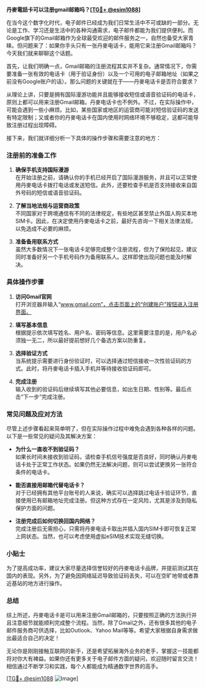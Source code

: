**丹麥電話卡可以注册gmail邮箱吗？[[TG💪+ @esim1088](https://t.me/s/esim1088)]**

在当今这个数字化时代，电子邮件已经成为我们日常生活中不可或缺的一部分。无论是工作、学习还是生活中的各种沟通需求，电子邮件都能为我们提供便利。而Google旗下的Gmail邮箱作为全球最受欢迎的邮件服务之一，自然也备受大家青睐。但问题来了：如果你手头只有一张丹麥电话卡，能用它来注册Gmail邮箱吗？今天我们就来聊聊这个话题。

首先，让我们明确一点，Gmail邮箱的注册流程其实并不复杂。通常情况下，你需要准备一张有效的电话卡（用于验证身份）以及一个可用的电子邮箱地址（如果之前没有Google账户的话）。那么问题的关键就在于——丹麥电话卡是否符合要求？

从理论上讲，只要是拥有国际漫游功能并且能够接收短信或语音验证码的电话卡，原则上都可以用来注册Gmail邮箱。丹麥电话卡也不例外。不过，在实际操作中，可能会遇到一些小麻烦。比如，某些国家或地区的运营商可能对短信验证码的发送有特定限制；又或者你的丹麥电话卡在国内使用时网络环境不够稳定，这都可能导致注册过程出现障碍。

接下来，我们就详细分析一下具体的操作步骤和需要注意的地方：

### 注册前的准备工作

1. **确保手机支持国际漫游**  
   在开始注册之前，请确认你的手机已经开启了国际漫游服务，并且可以正常使用丹麥电话卡拨打电话或发送短信。此外，还要检查手机是否支持接收来自国外号码的短信或语音验证码。

2. **了解当地法规与运营商政策**  
   不同国家对于跨境通信有不同的法律规定，有些地区甚至禁止外国人购买本地SIM卡。因此，在决定使用丹麥电话卡之前，最好先咨询一下相关法律法规，以免造成不必要的麻烦。

3. **准备备用联系方式**  
   虽然大多数情况下一张电话卡足够完成整个注册流程，但为了保险起见，建议同时准备好另一个手机号码作为备用联系人。这样即使出现问题也能及时解决。

### 具体操作步骤

1. **访问Gmail官网**  
   打开浏览器并输入“www.gmail.com”，点击页面上的“创建账户”按钮进入注册界面。

2. **填写基本信息**  
   根据提示依次填写姓名、用户名、密码等信息。这里需要注意的是，用户名必须独一无二，所以最好提前想好几个备选方案以防重复。

3. **选择验证方式**  
   当系统提示需要进行身份验证时，可以选择通过短信接收一次性验证码的方式。此时，将丹麥电话卡插入手机并等待接收验证码即可。

4. **完成注册**  
   输入收到的验证码后继续填写其他必要信息，如出生日期、性别等。最后点击“下一步”完成注册。

### 常见问题及应对方法

尽管上述步骤看起来简单明了，但在实际操作过程中难免会遇到各种各样的问题。以下是一些常见的疑问及其解决方案：

- **为什么一直收不到验证码？**  
  如果长时间未接收到验证码，请检查手机信号强度是否良好，同时确认丹麥电话卡处于正常工作状态。如果仍然无法解决问题，则可以尝试更换另一张符合条件的电话卡。

- **能否直接用邮箱代替电话卡？**  
  对于已经拥有其他平台账号的人来说，确实可以选择跳过电话卡验证环节，直接使用已有邮箱地址完成注册。但这种方式存在一定风险，尤其是涉及到隐私保护方面的问题。

- **注册完成后如何切换回国内网络？**  
  完成注册后无需担心，只需将丹麥电话卡取出并插入国内SIM卡即可恢复正常上网状态。当然，也可以考虑使用虚拟eSIM技术实现无缝切换。

### 小贴士

为了提高成功率，建议大家尽量选择信誉较好的丹麥电话卡品牌，并提前测试其在国内的表现。另外，为了避免因网络延迟导致验证码丢失，可以在空旷地带或者靠近基站的地方进行操作。

### 总结

综上所述，丹麥电话卡是可以用来注册Gmail邮箱的，只要按照正确的方法执行并且注意细节就能顺利完成整个流程。当然，除了Gmail之外，还有很多其他的电子邮件服务商可供选择，比如Outlook、Yahoo Mail等等。希望大家根据自身需求做出最适合自己的决定！

无论你是刚刚接触互联网的新手，还是希望拓展海外业务的老手，掌握这一技能都将对你大有裨益。如果你还有更多关于电子邮件方面的疑问，欢迎随时留言交流！相信通过不断学习和实践，每个人都能成为精通数字世界的高手。

[[TG💪+ @esim1088](https://t.me/s/esim1088) ![Image](https://i.postimg.cc/4NQfJmqS/Snipaste-2025-05-13-00-14-12.png)]